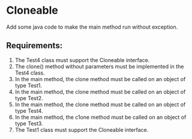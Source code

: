 # Cloneable

Add some java code to make the main method run without exception.


## Requirements:
1. The Test4 class must support the Cloneable interface.
2. The clone() method without parameters must be implemented in the Test4 class.
3. In the main method, the clone method must be called on an object of type Test1.
4. In the main method, the clone method must be called on an object of type Test2.
5. In the main method, the clone method must be called on an object of type Test4.
6. In the main method, the c1one method must be called on an object of type Test3.
7. The Test1 class must support the Cloneable interface.